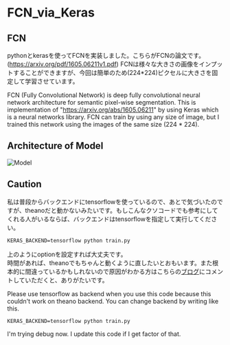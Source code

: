 # FCN_via_Keras

## FCN

pythonとkerasを使ってFCNを実装しました。こちらがFCNの論文です。(https://arxiv.org/pdf/1605.06211v1.pdf) FCNは様々な大きさの画像をインプットすることができますが、今回は簡単のため(224*224)ピクセルに大きさを固定して学習させています。

FCN (Fully Convolutional Network) is deep fully convolutional neural network architecture for semantic pixel-wise segmentation. This is implementation of "https://arxiv.org/abs/1605.06211" by using Keras which is a neural networks library. FCN can train by using any size of image, but I trained this network using the images of the same size (224 * 224).

## Architecture of Model
![Model](https://github.com/k3nt0w/garage/blob/master/img/FCN_model.png "Model_of_FCN")

## Caution

私は普段からバックエンドにtensorflowを使っているので、あとで気づいたのですが、theanoだと動かないみたいです。もしこんなクソコードでも参考にしてくれる人がいるならば、バックエンドはtensorflowを指定して実行してください。

`KERAS_BACKEND=tensorflow python train.py`

上のようにoptionを設定すれば大丈夫です。  
時間があれば、theanoでもちゃんと動くように直したいとおもいます。また根本的に間違っているかもしれないので原因がわかる方はこちらの[ブログ](http://ket-30.hatenablog.com)にコメントしていただくと、ありがたいです。

Please use tensorflow as backend when you use this code because this couldn't work on theano backend. You can change backend by writing like this.

`KERAS_BACKEND=tensorflow python train.py`

I'm trying debug now. I update this code if I get factor of that.
